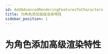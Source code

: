 ```yaml
---
id: AddAdvancedRenderingFeaturesToCharacters
title: 为角色添加高级渲染特性
sidebar_position: 1
---
```

# 为角色添加高级渲染特性
